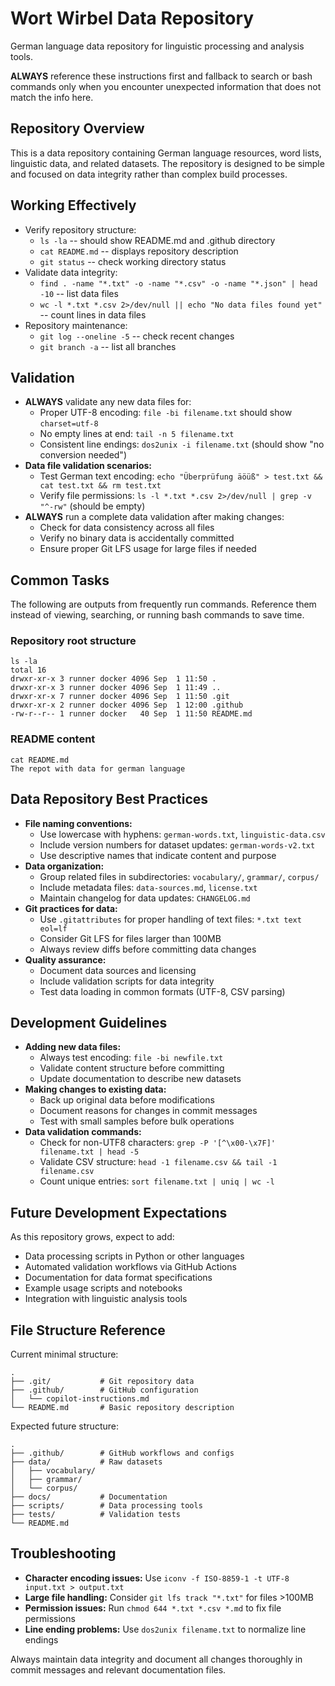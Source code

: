 # Wort Wirbel Data Repository
German language data repository for linguistic processing and analysis tools.

**ALWAYS** reference these instructions first and fallback to search or bash commands only when you encounter unexpected information that does not match the info here.

## Repository Overview
This is a data repository containing German language resources, word lists, linguistic data, and related datasets. The repository is designed to be simple and focused on data integrity rather than complex build processes.

## Working Effectively
- Verify repository structure:
  - `ls -la` -- should show README.md and .github directory
  - `cat README.md` -- displays repository description
  - `git status` -- check working directory status
- Validate data integrity:
  - `find . -name "*.txt" -o -name "*.csv" -o -name "*.json" | head -10` -- list data files
  - `wc -l *.txt *.csv 2>/dev/null || echo "No data files found yet"` -- count lines in data files
- Repository maintenance:
  - `git log --oneline -5` -- check recent changes
  - `git branch -a` -- list all branches

## Validation
- **ALWAYS** validate any new data files for:
  - Proper UTF-8 encoding: `file -bi filename.txt` should show `charset=utf-8`
  - No empty lines at end: `tail -n 5 filename.txt`
  - Consistent line endings: `dos2unix -i filename.txt` (should show "no conversion needed")
- **Data file validation scenarios:**
  - Test German text encoding: `echo "Überprüfung äöüß" > test.txt && cat test.txt && rm test.txt`
  - Verify file permissions: `ls -l *.txt *.csv 2>/dev/null | grep -v "^-rw"` (should be empty)
- **ALWAYS** run a complete data validation after making changes:
  - Check for data consistency across all files
  - Verify no binary data is accidentally committed
  - Ensure proper Git LFS usage for large files if needed

## Common Tasks
The following are outputs from frequently run commands. Reference them instead of viewing, searching, or running bash commands to save time.

### Repository root structure
```
ls -la
total 16
drwxr-xr-x 3 runner docker 4096 Sep  1 11:50 .
drwxr-xr-x 3 runner docker 4096 Sep  1 11:49 ..
drwxr-xr-x 7 runner docker 4096 Sep  1 11:50 .git
drwxr-xr-x 2 runner docker 4096 Sep  1 12:00 .github
-rw-r--r-- 1 runner docker   40 Sep  1 11:50 README.md
```

### README content
```
cat README.md
The repot with data for german language
```

## Data Repository Best Practices
- **File naming conventions:**
  - Use lowercase with hyphens: `german-words.txt`, `linguistic-data.csv`
  - Include version numbers for dataset updates: `german-words-v2.txt`
  - Use descriptive names that indicate content and purpose
- **Data organization:**
  - Group related files in subdirectories: `vocabulary/`, `grammar/`, `corpus/`
  - Include metadata files: `data-sources.md`, `license.txt`
  - Maintain changelog for data updates: `CHANGELOG.md`
- **Git practices for data:**
  - Use `.gitattributes` for proper handling of text files: `*.txt text eol=lf`
  - Consider Git LFS for files larger than 100MB
  - Always review diffs before committing data changes
- **Quality assurance:**
  - Document data sources and licensing
  - Include validation scripts for data integrity
  - Test data loading in common formats (UTF-8, CSV parsing)

## Development Guidelines
- **Adding new data files:**
  - Always test encoding: `file -bi newfile.txt`
  - Validate content structure before committing
  - Update documentation to describe new datasets
- **Making changes to existing data:**
  - Back up original data before modifications
  - Document reasons for changes in commit messages
  - Test with small samples before bulk operations
- **Data validation commands:**
  - Check for non-UTF8 characters: `grep -P '[^\x00-\x7F]' filename.txt | head -5`
  - Validate CSV structure: `head -1 filename.csv && tail -1 filename.csv`
  - Count unique entries: `sort filename.txt | uniq | wc -l`

## Future Development Expectations
As this repository grows, expect to add:
- Data processing scripts in Python or other languages
- Automated validation workflows via GitHub Actions
- Documentation for data format specifications
- Example usage scripts and notebooks
- Integration with linguistic analysis tools

## File Structure Reference
Current minimal structure:
```
.
├── .git/           # Git repository data
├── .github/        # GitHub configuration
│   └── copilot-instructions.md
└── README.md       # Basic repository description
```

Expected future structure:
```
.
├── .github/        # GitHub workflows and configs
├── data/           # Raw datasets
│   ├── vocabulary/
│   ├── grammar/
│   └── corpus/
├── docs/           # Documentation
├── scripts/        # Data processing tools
├── tests/          # Validation tests
└── README.md
```

## Troubleshooting
- **Character encoding issues:** Use `iconv -f ISO-8859-1 -t UTF-8 input.txt > output.txt`
- **Large file handling:** Consider `git lfs track "*.txt"` for files >100MB
- **Permission issues:** Run `chmod 644 *.txt *.csv *.md` to fix file permissions
- **Line ending problems:** Use `dos2unix filename.txt` to normalize line endings

Always maintain data integrity and document all changes thoroughly in commit messages and relevant documentation files.